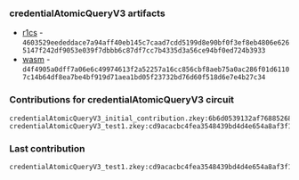 ### credentialAtomicQueryV3 artifacts

- [r1cs](./contributions/credentialAtomicQueryV3/credentialAtomicQueryV3.r1cs) - `4603529eededdace7a94aff40eb145c7caad7cdd5199d8e90bf0f3ef8eb4806e6265147f242df9053e039f7dbbb6c87df7cc7b4335d3a56ce94bf0ed724b3933`
- [wasm](./contributions/credentialAtomicQueryV3/credentialAtomicQueryV3.wasm) - `d4f4905a0dff7a06e6c49974613f2a52257a16cc856cbf8aeb75a0ac286f01d61107c14b64df8ea7be4bf919d71aea1bd05f23732bd76d60f518d6e7e4b27c34`

### Contributions for credentialAtomicQueryV3 circuit

```
credentialAtomicQueryV3_initial_contribution.zkey:6b6d0539132af7688526885b99c595fe34ca1e446378fb71fa934a434c939414b87e006116bf4ec08e876a2233efdd2542fa058aec8174dc95ed935f4d93eba5
credentialAtomicQueryV3_test1.zkey:cd9acacbc4fea3548439bd4d4e654a8af3f1890920a2313c9dcdff63f26d0d8765dd8a15d2a1734f387dea40f567c784c3072682b418037e3382c9bf4097356f
```

### Last contribution
```
credentialAtomicQueryV3_test1.zkey:cd9acacbc4fea3548439bd4d4e654a8af3f1890920a2313c9dcdff63f26d0d8765dd8a15d2a1734f387dea40f567c784c3072682b418037e3382c9bf4097356f
```
